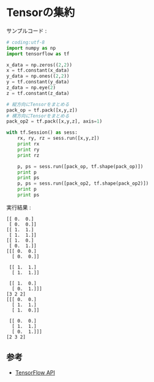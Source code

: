 # Tensorの集約

サンプルコード :

```python
# coding:utf-8
import numpy as np
import tensorflow as tf

x_data = np.zeros((2,2))
x = tf.constant(x_data)
y_data = np.ones((2,2))
y = tf.constant(y_data)
z_data = np.eye(2)
z = tf.constant(z_data)

# 縦方向にTensorをまとめる
pack_op = tf.pack([x,y,z])
# 横方向にTensorをまとめる
pack_op2 = tf.pack([x,y,z], axis=1)

with tf.Session() as sess:
    rx, ry, rz = sess.run([x,y,z])
    print rx
    print ry
    print rz

    p, ps = sess.run([pack_op, tf.shape(pack_op)])
    print p
    print ps
    p, ps = sess.run([pack_op2, tf.shape(pack_op2)])
    print p
    print ps
```

実行結果 :

```
[[ 0.  0.]
 [ 0.  0.]]
[[ 1.  1.]
 [ 1.  1.]]
[[ 1.  0.]
 [ 0.  1.]]
[[[ 0.  0.]
  [ 0.  0.]]

 [[ 1.  1.]
  [ 1.  1.]]

 [[ 1.  0.]
  [ 0.  1.]]]
[3 2 2]
[[[ 0.  0.]
  [ 1.  1.]
  [ 1.  0.]]

 [[ 0.  0.]
  [ 1.  1.]
  [ 0.  1.]]]
[2 3 2]
```

## 参考

* [TensorFlow API](https://www.tensorflow.org/api_docs/python/array_ops/slicing_and_joining)
